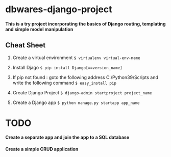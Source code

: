 # dbwares-django-project

#### This is a try project incorporating the basics of Django routing, templating and simple model manipulation

## Cheat Sheet

1. Create a virtual environment
`$ virtualenv virtual-env-name`

2. Install Djago
`$ pip install Django[==version_name]`

3. If pip not found : goto the following address C:\Python39\Scripts and write the following command
`$ easy_install pip`

4. Create Django Project
`$ django-admin startproject project_name`

5. Create a Django app
`$ python manage.py startapp app_name`

# TODO
 #### Create a separate app and join the app to a SQL database
 #### Create a simple CRUD application
 
